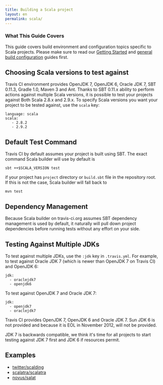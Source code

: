 ```yaml
---
title: Building a Scala project
layout: en
permalink: scala/
---
```


### What This Guide Covers

This guide covers build environment and configuration topics specific to Scala projects. Please make sure to read our [Getting Started](/docs/user/getting-started/) and [general build configuration](/docs/user/build-configuration/) guides first.

## Choosing Scala versions to test against

Travis CI environment provides OpenJDK 7, OpenJDK 6, Oracle JDK 7, SBT 0.11.3, Gradle 1.0, Maven 3 and Ant. Thanks to SBT 0.11.x ability to perform actions against multiple Scala versions, it is possible to test your projects against Both Scala 2.8.x and 2.9.x. To specify Scala versions you want your project to be tested against, use the `scala` key:

    language: scala
    scala:
       - 2.8.2
       - 2.9.2

## Default Test Command

Travis CI by default assumes your project is built using SBT. The exact command Scala builder will use by default is

    sbt ++$SCALA_VERSION test

if your project has `project` directory or `build.sbt` file in the repository root. If this is not the case, Scala builder will fall back to

    mvn test

## Dependency Management

Because Scala builder on travis-ci.org assumes SBT dependency management is used by default, it naturally will pull down project dependencies before running tests without any effort on your side.


## Testing Against Multiple JDKs

To test against multiple JDKs, use the `:jdk` key in `.travis.yml`. For example, to test against Oracle JDK 7 (which is newer than OpenJDK 7 on Travis CI) and OpenJDK 6:

    jdk:
      - oraclejdk7
      - openjdk6

To test against OpenJDK 7 and Oracle JDK 7:

    jdk:
      - openjdk7
      - oraclejdk7

Travis CI provides OpenJDK 7, OpenJDK 6 and Oracle JDK 7. Sun JDK 6 is not provided and because it is EOL in November 2012,
will not be provided.

JDK 7 is backwards compatible, we think it's time for all projects to start testing against JDK 7 first and JDK 6 if resources permit.



## Examples

* [twitter/scalding](https://github.com/twitter/scalding/blob/master/.travis.yml)
* [scalatra/scalatra](https://github.com/scalatra/scalatra/blob/develop/.travis.yml)
* [novus/salat](https://github.com/novus/salat/blob/master/.travis.yml)
